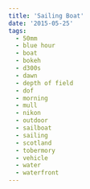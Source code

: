 ```yaml
---
title: 'Sailing Boat'
date: '2015-05-25'
tags:
  - 50mm
  - blue hour
  - boat
  - bokeh
  - d300s
  - dawn
  - depth of field
  - dof
  - morning
  - mull
  - nikon
  - outdoor
  - sailboat
  - sailing
  - scotland
  - tobermory
  - vehicle
  - water
  - waterfront
---
```

